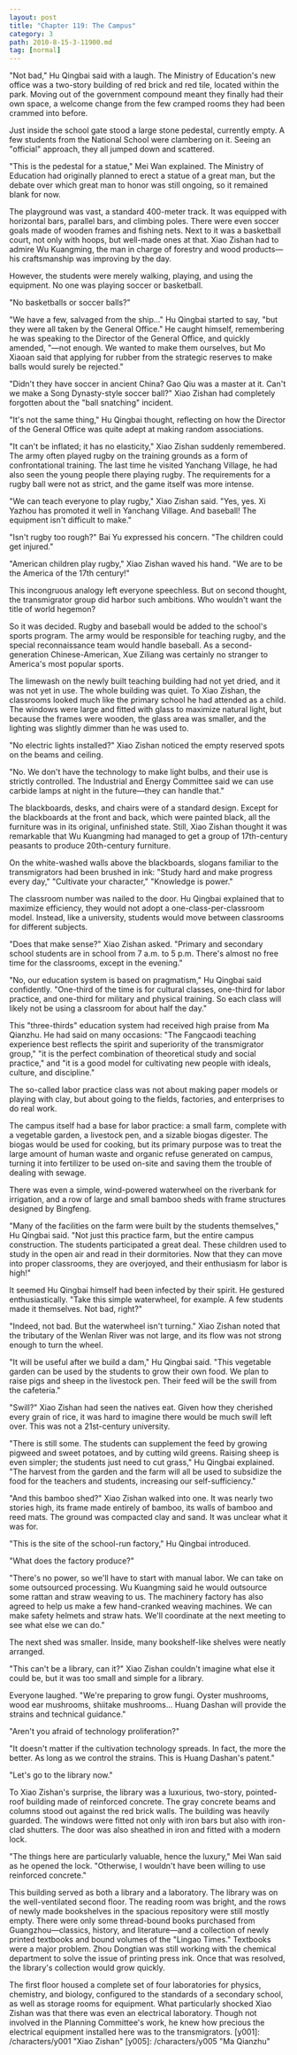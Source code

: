 ```yaml
---
layout: post
title: "Chapter 119: The Campus"
category: 3
path: 2010-8-15-3-11900.md
tag: [normal]
---
```


"Not bad," Hu Qingbai said with a laugh. The Ministry of Education's new office was a two-story building of red brick and red tile, located within the park. Moving out of the government compound meant they finally had their own space, a welcome change from the few cramped rooms they had been crammed into before.

Just inside the school gate stood a large stone pedestal, currently empty. A few students from the National School were clambering on it. Seeing an "official" approach, they all jumped down and scattered.

"This is the pedestal for a statue," Mei Wan explained. The Ministry of Education had originally planned to erect a statue of a great man, but the debate over which great man to honor was still ongoing, so it remained blank for now.

The playground was vast, a standard 400-meter track. It was equipped with horizontal bars, parallel bars, and climbing poles. There were even soccer goals made of wooden frames and fishing nets. Next to it was a basketball court, not only with hoops, but well-made ones at that. Xiao Zishan had to admire Wu Kuangming, the man in charge of forestry and wood products—his craftsmanship was improving by the day.

However, the students were merely walking, playing, and using the equipment. No one was playing soccer or basketball.

"No basketballs or soccer balls?"

"We have a few, salvaged from the ship..." Hu Qingbai started to say, "but they were all taken by the General Office." He caught himself, remembering he was speaking to the Director of the General Office, and quickly amended, "—not enough. We wanted to make them ourselves, but Mo Xiaoan said that applying for rubber from the strategic reserves to make balls would surely be rejected."

"Didn't they have soccer in ancient China? Gao Qiu was a master at it. Can't we make a Song Dynasty-style soccer ball?" Xiao Zishan had completely forgotten about the "ball snatching" incident.

"It's not the same thing," Hu Qingbai thought, reflecting on how the Director of the General Office was quite adept at making random associations.

"It can't be inflated; it has no elasticity," Xiao Zishan suddenly remembered. The army often played rugby on the training grounds as a form of confrontational training. The last time he visited Yanchang Village, he had also seen the young people there playing rugby. The requirements for a rugby ball were not as strict, and the game itself was more intense.

"We can teach everyone to play rugby," Xiao Zishan said. "Yes, yes. Xi Yazhou has promoted it well in Yanchang Village. And baseball! The equipment isn't difficult to make."

"Isn't rugby too rough?" Bai Yu expressed his concern. "The children could get injured."

"American children play rugby," Xiao Zishan waved his hand. "We are to be the America of the 17th century!"

This incongruous analogy left everyone speechless. But on second thought, the transmigrator group did harbor such ambitions. Who wouldn't want the title of world hegemon?

So it was decided. Rugby and baseball would be added to the school's sports program. The army would be responsible for teaching rugby, and the special reconnaissance team would handle baseball. As a second-generation Chinese-American, Xue Ziliang was certainly no stranger to America's most popular sports.

The limewash on the newly built teaching building had not yet dried, and it was not yet in use. The whole building was quiet. To Xiao Zishan, the classrooms looked much like the primary school he had attended as a child. The windows were large and fitted with glass to maximize natural light, but because the frames were wooden, the glass area was smaller, and the lighting was slightly dimmer than he was used to.

"No electric lights installed?" Xiao Zishan noticed the empty reserved spots on the beams and ceiling.

"No. We don't have the technology to make light bulbs, and their use is strictly controlled. The Industrial and Energy Committee said we can use carbide lamps at night in the future—they can handle that."

The blackboards, desks, and chairs were of a standard design. Except for the blackboards at the front and back, which were painted black, all the furniture was in its original, unfinished state. Still, Xiao Zishan thought it was remarkable that Wu Kuangming had managed to get a group of 17th-century peasants to produce 20th-century furniture.

On the white-washed walls above the blackboards, slogans familiar to the transmigrators had been brushed in ink: "Study hard and make progress every day," "Cultivate your character," "Knowledge is power."

The classroom number was nailed to the door. Hu Qingbai explained that to maximize efficiency, they would not adopt a one-class-per-classroom model. Instead, like a university, students would move between classrooms for different subjects.

"Does that make sense?" Xiao Zishan asked. "Primary and secondary school students are in school from 7 a.m. to 5 p.m. There's almost no free time for the classrooms, except in the evening."

"No, our education system is based on pragmatism," Hu Qingbai said confidently. "One-third of the time is for cultural classes, one-third for labor practice, and one-third for military and physical training. So each class will likely not be using a classroom for about half the day."

This "three-thirds" education system had received high praise from Ma Qianzhu. He had said on many occasions: "The Fangcaodi teaching experience best reflects the spirit and superiority of the transmigrator group," "it is the perfect combination of theoretical study and social practice," and "it is a good model for cultivating new people with ideals, culture, and discipline."

The so-called labor practice class was not about making paper models or playing with clay, but about going to the fields, factories, and enterprises to do real work.

The campus itself had a base for labor practice: a small farm, complete with a vegetable garden, a livestock pen, and a sizable biogas digester. The biogas would be used for cooking, but its primary purpose was to treat the large amount of human waste and organic refuse generated on campus, turning it into fertilizer to be used on-site and saving them the trouble of dealing with sewage.

There was even a simple, wind-powered waterwheel on the riverbank for irrigation, and a row of large and small bamboo sheds with frame structures designed by Bingfeng.

"Many of the facilities on the farm were built by the students themselves," Hu Qingbai said. "Not just this practice farm, but the entire campus construction. The students participated a great deal. These children used to study in the open air and read in their dormitories. Now that they can move into proper classrooms, they are overjoyed, and their enthusiasm for labor is high!"

It seemed Hu Qingbai himself had been infected by their spirit. He gestured enthusiastically. "Take this simple waterwheel, for example. A few students made it themselves. Not bad, right?"

"Indeed, not bad. But the waterwheel isn't turning." Xiao Zishan noted that the tributary of the Wenlan River was not large, and its flow was not strong enough to turn the wheel.

"It will be useful after we build a dam," Hu Qingbai said. "This vegetable garden can be used by the students to grow their own food. We plan to raise pigs and sheep in the livestock pen. Their feed will be the swill from the cafeteria."

"Swill?" Xiao Zishan had seen the natives eat. Given how they cherished every grain of rice, it was hard to imagine there would be much swill left over. This was not a 21st-century university.

"There is still some. The students can supplement the feed by growing pigweed and sweet potatoes, and by cutting wild greens. Raising sheep is even simpler; the students just need to cut grass," Hu Qingbai explained. "The harvest from the garden and the farm will all be used to subsidize the food for the teachers and students, increasing our self-sufficiency."

"And this bamboo shed?" Xiao Zishan walked into one. It was nearly two stories high, its frame made entirely of bamboo, its walls of bamboo and reed mats. The ground was compacted clay and sand. It was unclear what it was for.

"This is the site of the school-run factory," Hu Qingbai introduced.

"What does the factory produce?"

"There's no power, so we'll have to start with manual labor. We can take on some outsourced processing. Wu Kuangming said he would outsource some rattan and straw weaving to us. The machinery factory has also agreed to help us make a few hand-cranked weaving machines. We can make safety helmets and straw hats. We'll coordinate at the next meeting to see what else we can do."

The next shed was smaller. Inside, many bookshelf-like shelves were neatly arranged.

"This can't be a library, can it?" Xiao Zishan couldn't imagine what else it could be, but it was too small and simple for a library.

Everyone laughed. "We're preparing to grow fungi. Oyster mushrooms, wood ear mushrooms, shiitake mushrooms... Huang Dashan will provide the strains and technical guidance."

"Aren't you afraid of technology proliferation?"

"It doesn't matter if the cultivation technology spreads. In fact, the more the better. As long as we control the strains. This is Huang Dashan's patent."

"Let's go to the library now."

To Xiao Zishan's surprise, the library was a luxurious, two-story, pointed-roof building made of reinforced concrete. The gray concrete beams and columns stood out against the red brick walls. The building was heavily guarded. The windows were fitted not only with iron bars but also with iron-clad shutters. The door was also sheathed in iron and fitted with a modern lock.

"The things here are particularly valuable, hence the luxury," Mei Wan said as he opened the lock. "Otherwise, I wouldn't have been willing to use reinforced concrete."

This building served as both a library and a laboratory. The library was on the well-ventilated second floor. The reading room was bright, and the rows of newly made bookshelves in the spacious repository were still mostly empty. There were only some thread-bound books purchased from Guangzhou—classics, history, and literature—and a collection of newly printed textbooks and bound volumes of the "Lingao Times." Textbooks were a major problem. Zhou Dongtian was still working with the chemical department to solve the issue of printing press ink. Once that was resolved, the library's collection would grow quickly.

The first floor housed a complete set of four laboratories for physics, chemistry, and biology, configured to the standards of a secondary school, as well as storage rooms for equipment. What particularly shocked Xiao Zishan was that there was even an electrical laboratory. Though not involved in the Planning Committee's work, he knew how precious the electrical equipment installed here was to the transmigrators.
[y001]: /characters/y001 "Xiao Zishan"
[y005]: /characters/y005 "Ma Qianzhu"
